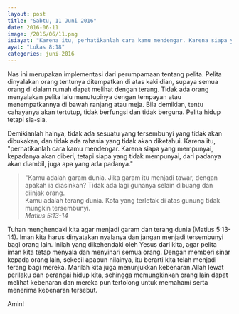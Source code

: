 ```yaml
---
layout: post
title: "Sabtu, 11 Juni 2016"
date: 2016-06-11
image: /2016/06/11.png
isiayat: "Karena itu, perhatikanlah cara kamu mendengar. Karena siapa yang mempunyai, kepadanya akan diberi, tetapi siapa yang tidak mempunyai, dari padanya akan diambil, juga apa yang ia anggap ada padanya."
ayat: "Lukas 8:18"
categories: juni-2016
---
```


Nas ini merupakan implementasi dari perumpamaan tentang pelita. Pelita dinyalakan orang tentunya ditempatkan di atas kaki dian, supaya semua orang di dalam rumah dapat melihat dengan terang. Tidak ada orang menyalakan pelita lalu menutupinya dengan tempayan atau menempatkannya di bawah ranjang atau meja. Bila demikian, tentu cahayanya akan tertutup, tidak berfungsi dan tidak berguna. Pelita hidup tetapi sia-sia.

Demikianlah halnya, tidak ada sesuatu yang tersembunyi yang tidak akan dibukakan, dan tidak ada rahasia yang tidak akan diketahui. Karena itu, "perhatikanlah cara kamu mendengar. Karena siapa yang mempunyai, kepadanya akan diberi, tetapi siapa yang tidak mempunyai, dari padanya akan diambil, juga apa yang ada padanya."

<blockquote>"Kamu adalah garam dunia. Jika garam itu menjadi tawar, dengan apakah ia diasinkan? Tidak ada lagi gunanya selain dibuang dan diinjak orang.<br />
Kamu adalah terang dunia. Kota yang terletak di atas gunung tidak mungkin tersembunyi.
<br /><cite>Matius 5:13-14</cite></blockquote>

Tuhan menghendaki kita agar menjadi garam dan terang dunia (Matius 5:13-14). Iman kita harus dinyatakan nyalanya dan jangan menjadi tersembunyi bagi orang lain. Inilah yang dikehendaki oleh Yesus dari kita, agar pelita iman kita tetap menyala dan menyinari semua orang. Dengan memberi sinar kepada orang lain, sekecil apapun nilainya, itu berarti kita telah menjadi terang bagi mereka. Marilah kita juga menunjukkan kebenaran Allah lewat perilaku dan perangai hidup kita, sehingga memungkinkan orang lain dapat melihat kebenaran dan mereka pun tertolong untuk memahami serta menerima kebenaran tersebut.

Amin!